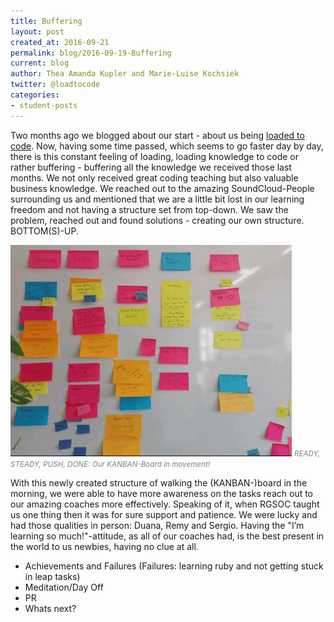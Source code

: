 ```yaml
---
title: Buffering
layout: post
created_at: 2016-09-21
permalink: blog/2016-09-19-Buffering
current: blog
author: Thea Amanda Kupler and Marie-Luise Kochsiek
twitter: @loadtocode
categories:
- student-posts
---
```

Two months ago we blogged about our start - about us being [loaded to code](/blog/2016-07-21-start-of-loadtocode). Now, having some time passed, which seems to go faster day by day, there is this constant feeling of loading, loading knowledge to code or rather buffering - buffering all the knowledge we received those last months. We not only received great coding teaching but also valuable business knowledge. We reached out to the amazing SoundCloud-People surrounding us and mentioned that we are a little bit lost in our learning freedom and not having a structure set from top-down. We saw the problem, reached out and found solutions - creating our own structure. BOTTOM(S)-UP.

![LoadtoCode KANBAN](/img/blog/2016/2016-09-21-KANBAN.gif) <font color="grey"><small><i>READY, STEADY, PUSH, DONE: Our KANBAN-Board in movement!</i></small></font><br>

With this newly created structure of walking the (KANBAN-)board in the morning, we were able to have more awareness on the tasks reach out to our amazing coaches more effectively. Speaking of it, when RGSOC taught us one thing then it was for sure support and patience. We were lucky and had those qualities in person: Duana, Remy and Sergio. Having the "I’m learning so much!"-attitude, as all of our coaches had, is the best present in the world to us newbies, having no clue at all.

 - Achievements and Failures (Failures: learning ruby and not getting stuck in leap tasks)
 - Meditation/Day Off
 - PR
 - Whats next?
